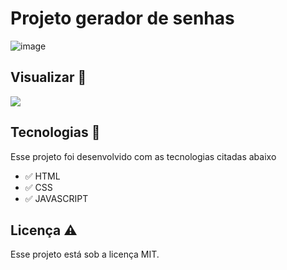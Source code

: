 # Projeto gerador de senhas

![image](https://github.com/aleanrocha/projeto-gerador-de-senhas/assets/109040443/571e53ff-e266-4524-8f58-216bd610cb46)


## Visualizar 🔎

<div>
  <a href="https://aleanrocha.github.io/projeto-gerador-de-senhas/"><img alt"img-ver" src="https://img.shields.io/badge/Ver Projeto-262577?style=for-the-badge&logo=Ver&logoColor=white"></a>
</div>

## Tecnologias 🚀

Esse projeto foi desenvolvido com as tecnologias citadas abaixo

- ✅ HTML
- ✅ CSS
- ✅ JAVASCRIPT

## Licença ⚠️

Esse projeto está sob a licença MIT.




